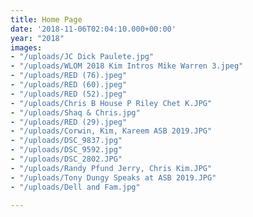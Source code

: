 ```yaml
---
title: Home Page
date: '2018-11-06T02:04:10.000+00:00'
year: "2018"
images:
- "/uploads/JC Dick Paulete.jpg"
- "/uploads/WLOM 2018 Kim Intros Mike Warren 3.jpeg"
- "/uploads/RED (76).jpeg"
- "/uploads/RED (60).jpeg"
- "/uploads/RED (52).jpeg"
- "/uploads/Chris B House P Riley Chet K.JPG"
- "/uploads/Shaq & Chris.jpg"
- "/uploads/RED (29).jpeg"
- "/uploads/Corwin, Kim, Kareem ASB 2019.JPG"
- "/uploads/DSC_9837.jpg"
- "/uploads/DSC_9592.jpg"
- "/uploads/DSC_2802.JPG"
- "/uploads/Randy Pfund Jerry, Chris Kim.JPG"
- "/uploads/Tony Dungy Speaks at ASB 2019.JPG"
- "/uploads/Dell and Fam.jpg"

---
```

